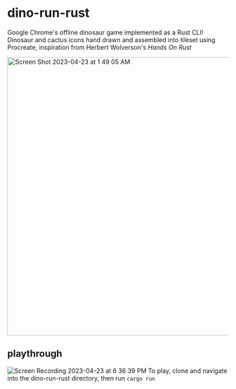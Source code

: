 # dino-run-rust
Google Chrome's offline dinosaur game implemented as a Rust CLI! Dinosaur and cactus icons hand drawn and assembled into tileset using Procreate, inspiration from Herbert Wolverson's *Hands On Rust*

<img width="634" alt="Screen Shot 2023-04-23 at 1 49 05 AM" src="https://user-images.githubusercontent.com/59990709/233822151-62c1a1e8-50af-49bf-bead-bc7c3e7a6df6.png">


## playthrough
![Screen Recording 2023-04-23 at 6 36 39 PM](https://user-images.githubusercontent.com/59990709/233869950-32471d91-74b5-4def-8da8-5386517483dc.gif)
To play, clone and navigate into the dino-run-rust directory, then run ``cargo run``

